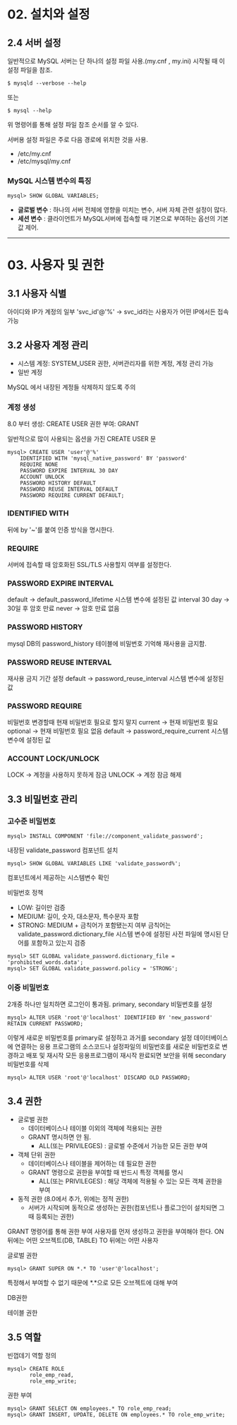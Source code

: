 # 02. 설치와 설정


## 2.4 서버 설정
일반적으로 MySQL 서버는 단 하나의 설정 파일 사용.(my.cnf , my.ini)
시작될 때 이 설정 파일을 참조.
```shell
$ mysqld --verbose --help
```
또는
```shell
$ mysql --help
```
위 명령어를 통해 설정 파일 참조 순서를 알 수 있다.

서버용 설정 파일은 주로 다음 경로에 위치한 것을 사용.
- /etc/my.cnf
- /etc/mysql/my.cnf


### MySQL 시스템 변수의 특징
```mysql
mysql> SHOW GLOBAL VARIABLES;
```

- **글로벌 변수** : 하나의 서버 전체에 영향을 미치는 변수, 서버 자체 관련 설정이 많다. 
- **세션 변수** : 클라이언트가 MySQL서버에 접속할 때 기본으로 부여하는 옵선의 기본값 제어.
---
# 03. 사용자 및 권한
## 3.1 사용자 식별
아이디와 IP가 계정의 일부
'svc_id'@'%' -> svc_id라는 사용자가 어떤 IP에서든 접속 가능

## 3.2 사용자 계정 관리
- 시스템 계정: SYSTEM_USER 권한, 서버관리자를 위한 계정, 계정 관리 가능
- 일반 계정

MySQL 에서 내장된 계정들 삭제하지 않도록 주의

### 계정 생성
8.0 부터 생성: CREATE USER
권한 부여: GRANT

일반적으로 많이 사용되는 옵션을 가진 CREATE USER 문
```mysql
mysql> CREATE USER 'user'@'%' 
    IDENTIFIED WITH 'mysql_native_password' BY 'password'
    REQUIRE NONE
    PASSWORD EXPIRE INTERVAL 30 DAY
    ACCOUNT UNLOCK
    PASSWORD HISTORY DEFAULT
    PASSWORD REUSE INTERVAL DEFAULT
    PASSWORD REQUIRE CURRENT DEFAULT;
```

### IDENTIFIED WITH
뒤에 by '~'를 붙여 인증 방식을 명시한다.
### REQUIRE
서버에 접속할 때 암호화된 SSL/TLS 사용할지 여부를 설정한다.
### PASSWORD EXPIRE INTERVAL
default -> default_password_lifetime 시스템 변수에 설정된 값
interval 30 day -> 30일 후 암호 만료
never -> 암호 만료 없음
### PASSWORD HISTORY
mysql DB의 password_history 테이블에 비밀번호 기억해 재사용을 금지함.
### PASSWORD REUSE INTERVAL
재사용 금지 기간 설정
default -> password_reuse_interval 시스템 변수에 설정된 값
### PASSWORD REQUIRE
비밀번호 변경할때 현재 비밀번호 필요로 할지 말지
current -> 현재 비밀번호 필요
optional -> 현재 비밀번호 필요 없음
default -> password_require_current 시스템 변수에 설정된 값
### ACCOUNT LOCK/UNLOCK
LOCK -> 계정을 사용하지 못하게 잠금
UNLOCK -> 계정 잠금 해제
## 3.3 비밀번호 관리
### 고수준 비밀번호
```mysql
mysql> INSTALL COMPONENT 'file://component_validate_password';
```
내장된 validate_password 컴포넌트 설치
```mysql
mysql> SHOW GLOBAL VARIABLES LIKE 'validate_password%';
```
컴포넌트에서 제공하는 시스템변수 확인

비밀번호 정책
- LOW: 길이만 검증
- MEDIUM: 길이, 숫자, 대소문자, 특수문자 포함
- STRONG: MEDIUM + 금칙어가 포함됐는지 여부
금칙어는 validate_password.dictionary_file 시스템 변수에 설정된 사전 파일에 명시된 단어를 포함하고 있는지 검증
```mysql
mysql> SET GLOBAL validate_password.dictionary_file = 'prohibited_words.data';
mysql> SET GLOBAL validate_password.policy = 'STRONG';
```

### 이중 비밀번호
2개중 하나만 일치하면 로그인이 통과됨.
primary, secondary 비밀번호를 설정
```mysql
mysql> ALTER USER 'root'@'localhost' IDENTIFIED BY 'new_password' RETAIN CURRENT PASSWORD;
```
이렇게 새로운 비밀번호를 primary로 설정하고 과거를 secondary 설정
데이터베이스에 연결하는 응용 프로그램의 소스코드나 설정파일의 비밀번호를 새로운 비밀번호로 변경하고 배포 및 재시작
모든 응용프로그램이 재시작 완료되면 보안을 위해 secondary 비밀번호를 삭제
```mysql
mysql> ALTER USER 'root'@'localhost' DISCARD OLD PASSWORD;
```

## 3.4 권한
- 글로벌 권한
  - 데이터베이스나 테이블 이외의 객체에 적용되는 권한
  - GRANT 명시하면 안 됨.
    - ALL(또는 PRIVILEGES) : 글로벌 수준에서 가능한 모든 권한 부여
- 객체 단위 권한
  - 데이터베이스나 테이블을 제어하는 데 필요한 권한
  - GRANT 명령으로 권한을 부여할 때 반드시 특정 객체를 명시
    - ALL(또는 PRIVILEGES) : 해당 객체에 적용될 수 있는 모든 객체 권한을 부여
- 동적 권한 (8.0에서 추가, 위에는 정적 권한)
  - 서버가 시작되며 동적으로 생성하는 권한(컴포넌트나 플로그인이 설치되면 그때 등록되는 권한)

GRANT 명령어를 통해 권한 부여
사용자를 먼저 생성하고 권한을 부여해야 한다.
ON 뒤에는 어떤 오브젝트(DB, TABLE)
TO 뒤에는 어떤 사용자

글로벌 권한
```mysql
mysql> GRANT SUPER ON *.* TO 'user'@'localhost';
```
특정해서 부여할 수 없기 때문에 *.*으로 모든 오브젝트에 대해 부여

DB권한


테이블 권한


## 3.5 역할
빈껍데기 역할 정의
```mysql
mysql> CREATE ROLE
       role_emp_read,
       role_emp_write;
```
권한 부여
```mysql
mysql> GRANT SELECT ON employees.* TO role_emp_read;
mysql> GRANT INSERT, UPDATE, DELETE ON employees.* TO role_emp_write;
```

